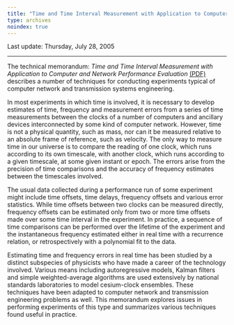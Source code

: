 ```yaml
---
title: "Time and Time Interval Measurement with Application to Computer and Network Performance Evaluation"
type: archives
noindex: true
--- 
```


Last update: Thursday, July 28, 2005

* * *

The technical memorandum: <cite>Time and Time Interval Measurement with Application to Computer and Network Performance Evaluation</cite> [(PDF)](/reflib/memos/memo96a.pdf) describes a number of techniques for conducting experiments typical of computer network and transmission systems engineering.

In most experiments in which time is involved, it is necessary to develop estimates of time, frequency and measurement errors from a series of time measurements between the clocks of a number of computers and ancillary devices interconnected by some kind of computer network. However, time is not a physical quantity, such as mass, nor can it be measured relative to an absolute frame of reference, such as velocity. The only way to measure time in our universe is to compare the reading of one clock, which runs according to its own timescale, with another clock, which runs according to a given timescale, at some given instant or epoch. The errors arise from the precision of time comparisons and the accuracy of frequency estimates between the timescales involved.

The usual data collected during a performance run of some experiment might include time offsets, time delays, frequency offsets and various error statistics. While time offsets between two clocks can be measured directly, frequency offsets can be estimated only from two or more time offsets made over some time interval in the experiment. In practice, a sequence of time comparisons can be performed over the lifetime of the experiment and the instantaneous frequency estimated either in real time with a recurrence relation, or retrospectively with a polynomial fit to the data.

Estimating time and frequency errors in real time has been studied by a distinct subspecies of physicists who have made a career of the technology involved. Various means including autoregressive models, Kalman filters and simple weighted-average algorithms are used extensively by national standards laboratories to model cesium-clock ensembles. These techniques have been adapted to computer network and transmission engineering problems as well. This memorandum explores issues in performing experiments of this type and summarizes various techniques found useful in practice.		

